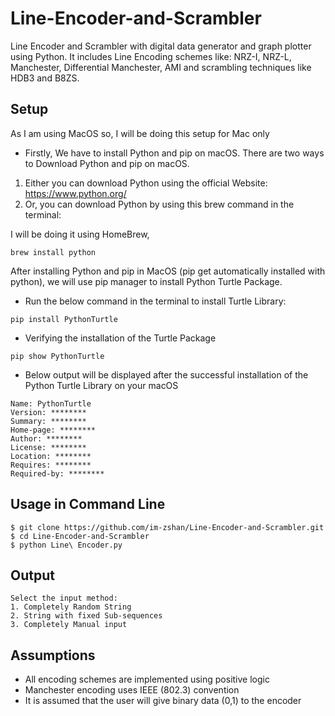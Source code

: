 # Line-Encoder-and-Scrambler
Line Encoder and Scrambler with digital data generator and graph plotter using Python.
It includes Line Encoding schemes like: NRZ-I, NRZ-L, Manchester, Differential Manchester, AMI and scrambling techniques like HDB3 and B8ZS.

## Setup
As I am using MacOS so, I will be doing this setup for Mac only

- Firstly, We have to install Python and pip on macOS. There are two ways to Download Python and pip on macOS.
1. Either you can download Python using the official Website: https://www.python.org/
2. Or, you can download Python by using this brew command in the terminal:

I will be doing it using HomeBrew,
```
brew install python
```

After installing Python and pip in MacOS (pip get automatically installed with python), we will use pip manager to install Python Turtle Package.
- Run the below command in the terminal to install Turtle Library:
```
pip install PythonTurtle
```

- Verifying the installation of the Turtle Package
```
pip show PythonTurtle
```

- Below output will be displayed after the successful installation of the Python Turtle Library on your macOS
```
Name: PythonTurtle
Version: ********
Summary: ********
Home-page: ********
Author: ********
License: ********
Location: ********
Requires: ********
Required-by: ********
```

## Usage in Command Line
```
$ git clone https://github.com/im-zshan/Line-Encoder-and-Scrambler.git
$ cd Line-Encoder-and-Scrambler
$ python Line\ Encoder.py
```
## Output
```
Select the input method:
1. Completely Random String
2. String with fixed Sub-sequences
3. Completely Manual input
```

## Assumptions
- All encoding schemes are implemented using positive logic
- Manchester encoding uses IEEE (802.3) convention
- It is assumed that the user will give binary data (0,1) to the encoder
